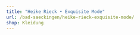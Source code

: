```yaml
---
title: "Heike Rieck • Exquisite Mode"
url: /bad-saeckingen/heike-rieck-exquisite-mode/
shop: Kleidung
---
```

